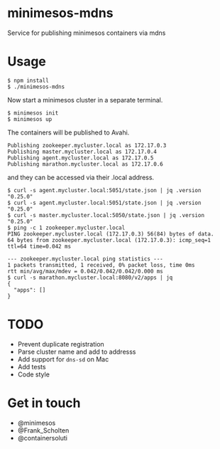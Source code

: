 # minimesos-mdns
Service for publishing minimesos containers via mdns

# Usage

```
$ npm install
$ ./minimesos-mdns
```

Now start a minimesos cluster in a separate terminal.

```
$ minimesos init
$ minimesos up

```

The containers will be published to Avahi.

```
Publishing zookeeper.mycluster.local as 172.17.0.3
Publishing master.mycluster.local as 172.17.0.4
Publishing agent.mycluster.local as 172.17.0.5
Publishing marathon.mycluster.local as 172.17.0.6
```

and they can be accessed via their .local address.

```
$ curl -s agent.mycluster.local:5051/state.json | jq .version
"0.25.0"
$ curl -s agent.mycluster.local:5051/state.json | jq .version
"0.25.0"
$ curl -s master.mycluster.local:5050/state.json | jq .version
"0.25.0"
$ ping -c 1 zookeeper.mycluster.local
PING zookeeper.mycluster.local (172.17.0.3) 56(84) bytes of data.
64 bytes from zookeeper.mycluster.local (172.17.0.3): icmp_seq=1 ttl=64 time=0.042 ms

--- zookeeper.mycluster.local ping statistics ---
1 packets transmitted, 1 received, 0% packet loss, time 0ms
rtt min/avg/max/mdev = 0.042/0.042/0.042/0.000 ms
$ curl -s marathon.mycluster.local:8080/v2/apps | jq
{
  "apps": []
}
```

# TODO

* Prevent duplicate registration
* Parse cluster name and add to addresss
* Add support for `dns-sd` on Mac
* Add tests
* Code style

# Get in touch

* @minimesos
* @Frank_Scholten
* @containersoluti

